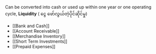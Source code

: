 Can be converted into cash or used up within one year or one operating cycle,  **Liquidity** ( ငွေ ဖော်လွယ်တဲ့ပိုင်ဆိုင်မှု)

- [[Bank and Cash]]
- [[Account Receivable]]
- [[Merchandise Inventory]]
- [[Short Term Investments]]
- [[Prepaid Expenses]]
